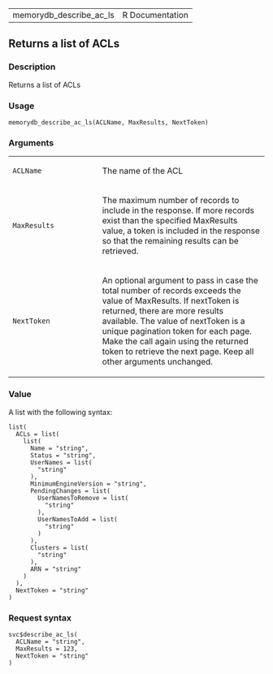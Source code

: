 <table style="width: 100%;">
<tbody>
<tr class="odd">
<td>memorydb_describe_ac_ls</td>
<td style="text-align: right;">R Documentation</td>
</tr>
</tbody>
</table>

## Returns a list of ACLs

### Description

Returns a list of ACLs

### Usage

    memorydb_describe_ac_ls(ACLName, MaxResults, NextToken)

### Arguments

<table>
<colgroup>
<col style="width: 35%" />
<col style="width: 65%" />
</colgroup>
<tbody>
<tr class="odd">
<td><code id="memorydb_describe_ac_ls_:_ACLName">ACLName</code></td>
<td><p>The name of the ACL</p></td>
</tr>
<tr class="even">
<td><code
id="memorydb_describe_ac_ls_:_MaxResults">MaxResults</code></td>
<td><p>The maximum number of records to include in the response. If more
records exist than the specified MaxResults value, a token is included
in the response so that the remaining results can be retrieved.</p></td>
</tr>
<tr class="odd">
<td><code id="memorydb_describe_ac_ls_:_NextToken">NextToken</code></td>
<td><p>An optional argument to pass in case the total number of records
exceeds the value of MaxResults. If nextToken is returned, there are
more results available. The value of nextToken is a unique pagination
token for each page. Make the call again using the returned token to
retrieve the next page. Keep all other arguments unchanged.</p></td>
</tr>
</tbody>
</table>

### Value

A list with the following syntax:

    list(
      ACLs = list(
        list(
          Name = "string",
          Status = "string",
          UserNames = list(
            "string"
          ),
          MinimumEngineVersion = "string",
          PendingChanges = list(
            UserNamesToRemove = list(
              "string"
            ),
            UserNamesToAdd = list(
              "string"
            )
          ),
          Clusters = list(
            "string"
          ),
          ARN = "string"
        )
      ),
      NextToken = "string"
    )

### Request syntax

    svc$describe_ac_ls(
      ACLName = "string",
      MaxResults = 123,
      NextToken = "string"
    )
